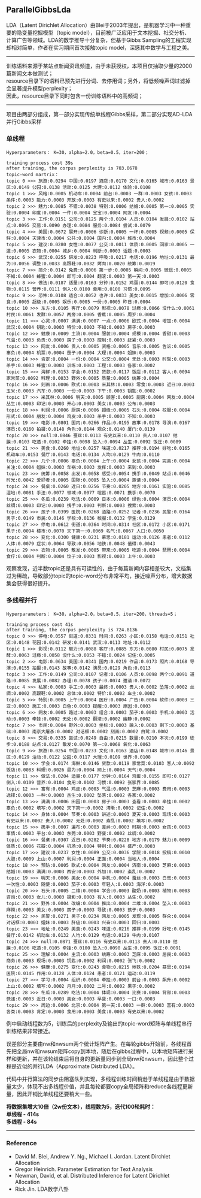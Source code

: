 ## ParallelGibbsLda  
LDA（Latent Dirichlet Allocation）由Blei于2003年提出，是机器学习中一种重要的隐变量挖掘模型（topic model），目前被广泛应用于文本挖掘、社交分析、计算广告等领域。LDA的数学推导十分复杂，但基于Gibbs Sampling的工程实现却相对简单，作者在实习期间首次接触topic model，深感其中数学与工程之美。

***
训练语料来源于某站点新闻资讯频道，由于未获授权，本项目仅抽取少量的2000篇新闻文本做测试；  
resource目录下的语料已预先进行分词、去停用词；另外，将低频噪声词过滤掉会显著提升模型perplexity；  
因此，resource目录下同时包含一份训练语料中的高频词；
***

项目由两部分组成，第一部分实现传统单线程Gibbs采样，第二部分实现AD-LDA并行Gibbs采样
 
### 单线程

    Hyperparameters： K=30，alpha=2.0，beta=0.5，iter=200； 

    training process cost 39s
    after training, the corpus perplexity is 703.0678
    topic-word martrix：  
	topic 0 >>> 旅游:0.0294 中国:0.0197 酒店:0.0170 文化:0.0165 城市:0.0163 景区:0.0149 公园:0.0138 活动:0.0125 大理:0.0112 体验:0.0108  
	topic 1 >>> 风格:0.0005 机动车:0.0004 前台:0.0003 一群:0.0003 女孩:0.0003 条件:0.0003 能力:0.0003 开放:0.0003 有史以来:0.0002 贵人:0.0002  
	topic 2 >>> 魅力:0.0085 不错:0.0038 特别:0.0006 结婚:0.0005 第一:0.0005 实验:0.0004 印度:0.0004 一件:0.0004 宝宝:0.0004 网友:0.0004  
	topic 3 >>> 工作:0.0151 公司:0.0125 两个:0.0104 人员:0.0104 发展:0.0102 站点:0.0095 交易:0.0090 办理:0.0084 服务:0.0084 尝试:0.0079  
	topic 4 >>> 美国:0.0672 展开:0.0006 诊断:0.0005 一杯:0.0005 视频:0.0005 保鲜:0.0004 天津市:0.0004 公共:0.0004 国内:0.0004 城市:0.0004  
	topic 5 >>> 建议:0.0280 女性:0.0077 公交:0.0011 体质:0.0005 回家:0.0005 一道:0.0005 衣物:0.0004 城乡:0.0004 判断:0.0003 话题:0.0003  
	topic 6 >>> 武汉:0.0255 研发:0.0223 呼吸:0.0217 电话:0.0196 地址:0.0131 最为:0.0056 调整:0.0033 高跟鞋:0.0032 烤肉:0.0020 统筹:0.0019  
	topic 7 >>> 简介:0.0142 免费:0.0006 第一步:0.0005 瞬间:0.0005 微信:0.0005 不知:0.0004 蜂蜜:0.0004 即可:0.0004 翻滚:0.0003 第一天:0.0003  
	topic 8 >>> 做法:0.0187 适量:0.0163 分钟:0.0152 鸡蛋:0.0144 即可:0.0120 食物:0.0115 营养:0.0111 倒入:0.0100 食用:0.0100 习惯:0.0095  
	topic 9 >>> 恐怖:0.0108 适合:0.0052 也许:0.0033 美女:0.0015 增加:0.0006 零食:0.0005 超级:0.0005 娱乐:0.0005 一份:0.0005 昨日:0.0004  
	topic 10 >>> 东方:0.0105 客厅:0.0079 影视:0.0078 过瘾:0.0066 没什么:0.0061 村民:0.0061 发酵:0.0057 两旁:0.0005 香蕉:0.0005 周岁:0.0004  
	topic 11 >>> 心灵:0.0007 满满:0.0007 一点:0.0006 欧式:0.0004 增加:0.0004 武汉:0.0004 钥匙:0.0003 特价:0.0003 不知:0.0003 房子:0.0003  
	topic 12 >>> 健康:0.0009 主流:0.0004 服装:0.0004 规模:0.0004 香甜:0.0003 气温:0.0003 负责:0.0003 房子:0.0003 控制:0.0003 赶紧:0.0003  
	topic 13 >>> 网友:0.0006 贵人:0.0005 资格:0.0005 音乐:0.0005 告诉:0.0005 辜负:0.0004 机票:0.0004 茄子:0.0004 大理:0.0004 姐妹:0.0003  
	topic 14 >>> 肯定:0.0004 一份:0.0004 公交:0.0004 无处:0.0003 时髦:0.0003 杀手:0.0003 蜂蜜:0.0003 训练:0.0003 工程:0.0003 各家:0.0002  
	topic 15 >>> 海鲜:0.0153 学会:0.0152 贷款:0.0117 饭店:0.0112 客人:0.0094 家常菜:0.0092 料理:0.0033 野外:0.0005 质量:0.0005 统筹:0.0004  
	topic 16 >>> 刻画:0.0006 欧式:0.0003 米其林:0.0003 零食:0.0003 近日:0.0003 玉米:0.0003 汽车:0.0003 一份:0.0003 下午:0.0003 钥匙:0.0002  
	topic 17 >>> 米其林:0.0006 明天:0.0005 顾客:0.0005 厨房:0.0004 网友:0.0004 丛生:0.0003 印记:0.0003 开心:0.0003 美女:0.0003 公布:0.0003  
	topic 18 >>> 利润:0.0006 厨房:0.0006 超级:0.0005 石头:0.0004 校服:0.0004 形式:0.0004 朋友:0.0004 鸡皮:0.0003 杀手:0.0003 不知:0.0003  
	topic 19 >>> 电影:0.0801 国内:0.0266 作品:0.0195 故事:0.0178 导演:0.0167 演员:0.0160 拍摄:0.0148 角色:0.0144 观众:0.0140 厦门:0.0139  
	topic 20 >>> null:0.0846 蚕丝:0.0113 有史以来:0.0110 贵人:0.0107 结膜:0.0103 吃透:0.0102 牵挂:0.0098 坠入:0.0094 丛生:0.0092 饭庄:0.0089  
	topic 21 >>> 美食:0.0260 地址:0.0257 味道:0.0217 推荐:0.0194 好吃:0.0165 机动车:0.0153 餐厅:0.0143 电话:0.0134 人均:0.0129 牛肉:0.0110  
	topic 22 >>> 几个:0.0006 辜负:0.0004 上午:0.0004 女孩:0.0004 完美:0.0004 关注:0.0004 姐妹:0.0003 车祸:0.0003 发挥:0.0003 来到:0.0003  
	topic 23 >>> 统筹:0.0058 出发:0.0058 感受:0.0054 携手:0.0049 站点:0.0046 时光:0.0042 爱好者:0.0005 国际:0.0005 坠入:0.0004 邀请:0.0004  
	topic 24 >>> 餐桌:0.0260 近日:0.0256 节奏:0.0205 地方:0.0161 实验:0.0085 湿地:0.0081 手法:0.0077 领域:0.0077 喧嚣:0.0071 携手:0.0070  
	topic 25 >>> 冬瓜:0.0239 吃法:0.0009 日本:0.0006 绿色:0.0004 演员:0.0004 丝绸:0.0003 印记:0.0003 携手:0.0003 判断:0.0003 搜索:0.0003  
	topic 26 >>> 孩子:0.0399 医院:0.0268 道路:0.0252 记者:0.0236 民警:0.0164 男子:0.0149 市民:0.0146 学校:0.0136 校服:0.0132 学生:0.0129  
	topic 27 >>> 停电:0.0612 街道:0.0364 时间:0.0314 社区:0.0172 小区:0.0171 果子:0.0094 楼市:0.0070 天下第一:0.0069 名气:0.0067 人口:0.0050  
	topic 28 >>> 变化:0.0300 健康:0.0231 慕思:0.0181 运动:0.0126 患者:0.0112 人体:0.0079 症状:0.0064 导致:0.0056 地铁:0.0048 值得:0.0043  
	topic 29 >>> 衣物:0.0005 散发:0.0005 带来:0.0005 吃透:0.0004 琵琶:0.0004 食疗:0.0004 判断:0.0004 饺子:0.0003 影视:0.0003 上午:0.0003  
	
观察发现，近半数topic还是具有可读性的，由于每篇新闻内容相差较大，文档集过为稀疏，导致部分topic的topic-word分布非常平均，接近噪声分布，增大数据集会获得很好提升。

### 多线程并行
    Hyperparameters： K=30，alpha=2.0，beta=0.5，iter=200，threads=5； 

	training process cost 41s
	after training, the corpus perplexity is 724.8136
	topic 0 >>> 停电:0.0557 街道:0.0331 时间:0.0263 小区:0.0158 电话:0.0151 社区:0.0148 花园:0.0142 研发:0.0141 武汉:0.0113 地址:0.0112
	topic 1 >>> 影视:0.0112 魅力:0.0088 客厅:0.0085 东方:0.0080 村民:0.0075 发酵:0.0063 过瘾:0.0058 没什么:0.0053 不错:0.0024 记住:0.0005
	topic 2 >>> 电影:0.0634 美国:0.0341 国内:0.0219 作品:0.0173 照片:0.0168 导演:0.0155 拍摄:0.0143 故事:0.0142 演员:0.0129 角色:0.0113
	topic 3 >>> 工作:0.0149 公司:0.0107 记者:0.0106 人员:0.0098 两个:0.0091 道路:0.0085 发展:0.0082 办理:0.0078 孩子:0.0074 邀请:0.0072
	topic 4 >>> 私家:0.0003 手工:0.0003 最终:0.0003 贵人:0.0002 坠落:0.0002 丝绸:0.0002 高跟鞋:0.0002 总体:0.0002 特价:0.0002 车主:0.0002
	topic 5 >>> 特别:0.0005 上午:0.0004 医疗:0.0004 广告:0.0004 软件:0.0003 三亚:0.0003 施工:0.0003 白色:0.0003 提醒:0.0003 原因:0.0003
	topic 6 >>> 网友:0.0005 路过:0.0003 组合:0.0003 茄子:0.0003 手机:0.0003 活动:0.0003 牵挂:0.0002 无处:0.0002 翻滚:0.0002 幽静:0.0002
	topic 7 >>> 市民:0.0004 野外:0.0003 坐标:0.0003 融入:0.0003 剩下:0.0003 基础:0.0003 南京大屠杀:0.0002 对话框:0.0002 刻画:0.0002 白鹭:0.0002
	topic 8 >>> 交易:0.0335 尝试:0.0249 自由:0.0215 数量:0.0210 本次:0.0199 徒步:0.0188 站点:0.0127 散发:0.0070 第一:0.0068 氧化:0.0063
	topic 9 >>> 旅游:0.0254 中国:0.0233 文化:0.0163 酒店:0.0148 城市:0.0146 景区:0.0129 活动:0.0122 公园:0.0117 大理:0.0109 世界:0.0108
	topic 10 >>> 学会:0.0174 海鲜:0.0146 贷款:0.0119 家常菜:0.0103 客人:0.0092 饭店:0.0083 料理:0.0026 最为:0.0004 网上:0.0004 天气:0.0004
	topic 11 >>> 做法:0.0204 适量:0.0177 分钟:0.0164 鸡蛋:0.0155 即可:0.0127 倒入:0.0109 营养:0.0104 食用:0.0102 习惯:0.0092 张家界:0.0085
	topic 12 >>> 富有:0.0004 鸡皮:0.0003 气温:0.0003 芝麻:0.0003 费用:0.0003 选择:0.0003 一种:0.0003 丛生:0.0002 坠落:0.0002 各家:0.0002
	topic 13 >>> 满满:0.0006 田园:0.0003 房子:0.0003 查看:0.0003 牵挂:0.0002 辜负:0.0002 填写:0.0002 天下第一:0.0002 清晰:0.0002 记住:0.0002
	topic 14 >>> 身体:0.0004 节奏:0.0003 讲述:0.0003 夏天:0.0003 现场:0.0003 有史以来:0.0002 贵人:0.0002 无处:0.0002 紊乱:0.0002 填写:0.0002
	topic 15 >>> 携手:0.0007 遍布:0.0003 差异:0.0003 时期:0.0003 女孩:0.0003 事情:0.0003 平台:0.0003 东莞:0.0003 野餐:0.0002 丝绸:0.0002
	topic 16 >>> 餐桌:0.0307 近日:0.0282 节奏:0.0228 地方:0.0179 魅力:0.0009 体质:0.0006 花瓣:0.0004 机场:0.0004 特别:0.0004 盛产:0.0003
	topic 17 >>> 建议:0.0237 女性:0.0089 公交:0.0036 学院:0.0018 投稿:0.0010 大胆:0.0009 上山:0.0007 利润:0.0004 正面:0.0004 当地人:0.0004
	topic 18 >>> 预防:0.0005 欧式:0.0004 网友:0.0004 济南:0.0003 芝麻:0.0003 结婚:0.0003 满满:0.0003 西安:0.0003 外加:0.0002 紊乱:0.0002
	topic 19 >>> 明天:0.0006 美女:0.0004 手机:0.0004 蚕丝:0.0003 白鹭:0.0003 一次性:0.0003 随便:0.0003 茄子:0.0003 年轻人:0.0003 海洋:0.0003
	topic 20 >>> 石头:0.0005 二维:0.0004 学会:0.0003 酸奶:0.0003 植物:0.0003 咨询:0.0003 女儿:0.0003 摄影:0.0003 有人:0.0003 丛生:0.0002
	topic 21 >>> 野外:0.0004 改编:0.0004 推出:0.0004 二维:0.0004 坠入:0.0003 麻辣:0.0003 美女:0.0003 房子:0.0003 导致:0.0003 孩子:0.0003
	topic 22 >>> 民警:0.0271 男子:0.0234 网友:0.0005 发现:0.0005 群众:0.0004 对话框:0.0003 姐妹:0.0003 肝癌:0.0003 兴奋:0.0003 回归:0.0003
	topic 23 >>> 地址:0.0249 美食:0.0243 味道:0.0216 推荐:0.0199 好吃:0.0145 餐厅:0.0142 机动车:0.0132 人均:0.0129 电话:0.0129 牛肉:0.0107
	topic 24 >>> null:0.0871 蚕丝:0.0116 有史以来:0.0113 贵人:0.0110 结膜:0.0106 吃透:0.0105 牵挂:0.0100 坠入:0.0098 丛生:0.0095 饭庄:0.0091
	topic 25 >>> 理解:0.0004 主流:0.0003 统筹:0.0003 芝麻:0.0003 居民:0.0003 商务:0.0003 现场:0.0003 钥匙:0.0002 利润:0.0002 张飞:0.0002
	topic 26 >>> 健康:0.0275 变化:0.0243 食物:0.0215 地铁:0.0204 慕思:0.0194 医院:0.0145 作用:0.0128 人体:0.0124 患者:0.0121 运动:0.0119
	topic 27 >>> 学习:0.0004 组织:0.0004 牵挂:0.0003 前台:0.0003 飙升:0.0002 上山:0.0002 填写:0.0002 月月:0.0002 二号:0.0002 果子:0.0002
	topic 28 >>> 冬瓜:0.0289 吃法:0.0004 体现:0.0004 比赛:0.0004 背部:0.0003 快递:0.0003 近日:0.0003 美女:0.0003 早餐:0.0003 一口:0.0003
	topic 29 >>> 周边:0.0006 北京:0.0004 第一天:0.0003 一群:0.0003 富有:0.0003 各类:0.0003 肯定:0.0003 食用:0.0003 美食:0.0003 有史以来:0.0002

例中启动线程数为5，训练后的perplexity及输出的topic-word矩阵与单线程串行训练结果非常接近。  

误差部分主要由nw和nwsum两个统计矩阵产生。在每轮gibbs开始前，各线程首先把全局nw和nwsum矩阵copy到本地，随后在gibbs过程中，以本地矩阵进行采样和更新，并在该轮结束后将自身的更新量同步到全局nw和nwsum，因此整个过程是近似的并行LDA（Approximate Distributed LDA）。  

代码中并行算法的同步由阻塞队列实现，多线程训练时间稍逊于单线程是由于数据量太少，体现不出多线程价值，并且每轮都要copy全局矩阵和reduce各线程更新量，因此开销比单线程还要稍大一些。


__将数据集增大10倍（2w份文本），线程数为5，迭代100轮耗时：  
单线程 - 414s  
多线程 - 84s__  
***

### Reference
* David M. Blei, Andrew Y. Ng., Michael I. Jordan. Latent Dirchlet Allocation
* Gregor Heinrich. Parameter Estimation for Text Analysis
* Newman, David, et al. Distributed Inference for Latent Dirichlet Allocation
* Rick Jin. LDA数学八卦
